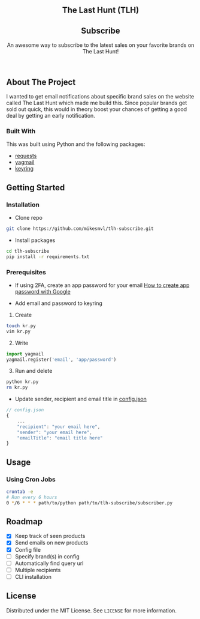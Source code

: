 <!-- PROJECT LOGO -->
<br />
<p align="center">
  <h2 align="center">The Last Hunt (TLH)</h2>
  <h2 align="center">Subscribe</h2>

  <p align="center">
    An awesome way to subscribe to the latest sales on your favorite brands on The Last Hunt!
    <br />
  </p>
</p>
<br />

## About The Project

I wanted to get email notifications about specific brand sales on the website called The Last Hunt which made me build this. Since popular brands get sold out quick, this would in theory boost your chances of getting a good deal by getting an early notification.

### Built With

This was built using Python and the following packages:

-   [requests](https://requests.readthedocs.io/en/master/)
-   [yagmail](https://yagmail.readthedocs.io/en/latest/)
-   [keyring](https://pypi.org/project/keyring/)

<!-- GETTING STARTED -->

## Getting Started

### Installation

-   Clone repo

```sh
git clone https://github.com/mikesmvl/tlh-subscribe.git
```

-   Install packages

```sh
cd tlh-subscribe
pip install -r requirements.txt
```

### Prerequisites

-   If using 2FA, create an app password for your email
    [How to create app password with Google](https://support.google.com/accounts/answer/185833?hl=en)

-   Add email and password to keyring

1. Create

```sh
touch kr.py
vim kr.py
```

2. Write

```python
import yagmail
yagmail.register('email', 'app/password')
```

3. Run and delete

```sh
python kr.py
rm kr.py
```

-   Update sender, recipient and email title in [config.json](https://github.com/MikeSmvl/tlh-subscribe/blob/master/config.json)

```js
// config.json
{
    ...
    "recipient": "your email here",
    "sender": "your email here",
    "emailTitle": "email title here"
}
```

<!-- USAGE EXAMPLES -->

## Usage

### Using Cron Jobs

```sh
crontab -e
# Run every 6 hours
0 */6 * * * path/to/python path/to/tlh-subscribe/subscriber.py
```

<!-- ROADMAP -->

## Roadmap

-   [x] Keep track of seen products
-   [x] Send emails on new products
-   [x] Config file
-   [ ] Specify brand(s) in config
-   [ ] Automatically find query url
-   [ ] Multiple recipients
-   [ ] CLI installation

<!-- LICENSE -->

## License

Distributed under the MIT License. See `LICENSE` for more information.
